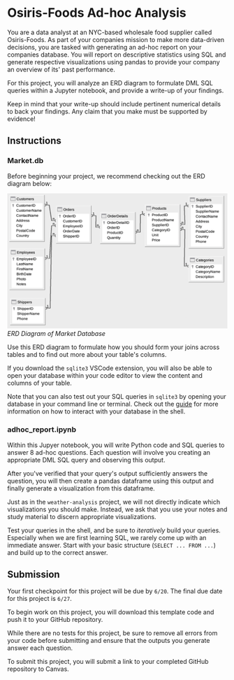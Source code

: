 # Osiris-Foods Ad-hoc Analysis

You are a data analyst at an NYC-based wholesale food supplier called Osiris-Foods. As part of your companies mission to make more data-driven decisions, you are tasked with generating an ad-hoc report on your companies database. You will report on descriptive statistics using SQL and generate respective visualizations using pandas to provide your company an overview of its' past performance.

For this project, you will analyze an ERD diagram to formulate DML SQL queries within a Jupyter notebook, and provide a write-up of your findings. 

Keep in mind that your write-up should include pertinent numerical details to back your findings. Any claim that you make must be supported by evidence!

## Instructions

### Market.db

Before beginning your project, we recommend checking out the ERD diagram below:

![ERD Diagram](/images/Northwind_E-R_Diagram.png)  
*ERD Diagram of Market Database*

Use this ERD diagram to formulate how you should form your joins across tables and to find out more about your table's columns.

If you download the `sqlite3` VSCode extension, you will also be able to open your database within your code editor to view the content and columns of your table.

Note that you can also test out your SQL queries in `sqlite3` by opening your database in your command line or terminal. Check out the [guide](https://datacarpentry.github.io/sql-socialsci/instructor/08-sqlite-command-line.html) for more information on how to interact with your database in the shell.

### adhoc_report.ipynb

Within this Jupyer notebook, you will write Python code and SQL queries to answer 8 ad-hoc questions. Each question will involve you creating an appropriate DML SQL query and observing this output.

After you've verified that your query's output sufficiently answers the question, you will then create a pandas dataframe using this output and finally generate a visualization from this dataframe.

Just as in the `weather-analysis` project, we will not directly indicate which visualizations you should make. Instead, we ask that you use your notes and study material to discern appropriate visualizations.

Test your queries in the shell, and be sure to *iteratively* build your queries. Especially when we are first learning SQL, we rarely come up with an immediate answer. Start with your basic structure (`SELECT ... FROM ...`) and build up to the correct answer.

## Submission 

Your first checkpoint for this project will be due by `6/20`. The final due date for this project is `6/27`. 

To begin work on this project, you will download this template code and push it to your GitHub repository. 

While there are no tests for this project, be sure to remove all errors from your code before submitting and ensure that the outputs you generate answer each question. 

To submit this project, you will submit a link to your completed GitHub repository to Canvas.

